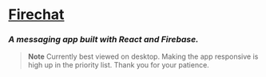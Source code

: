 # [Firechat](https://firechat-8080.web.app)

### _A messaging app built with React and Firebase._

> **Note**
> Currently best viewed on desktop. Making the app responsive is high up in the priority list. Thank you for your patience.
